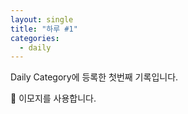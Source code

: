 ```yaml
---
layout: single
title: "하루 #1"
categories:
  - daily
---
```

Daily Category에 등록한 첫번째 기록입니다.

📝 이모지를 사용합니다.
